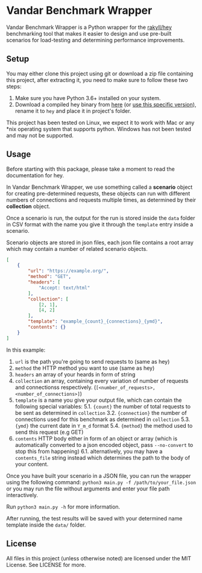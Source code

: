 # Vandar Benchmark Wrapper
Vandar Benchmark Wrapper is a Python wrapper for the [rakyll/hey](https://github.com/rakyll/hey) benchmarking tool that makes it easier to design and use pre-built scenarios for load-testing and determining performance improvements.

## Setup
You may either clone this project using git or download a zip file containing this project, after extracting it, you need to make sure to follow these two steps:
1. Make sure you have Python 3.6+ installed on your system.
2. Download a compiled hey binary from [here](https://github.com/rakyll/hey/tree/master#installation) (or [use this specific version](https://github.com/rakyll/hey/tree/master#installation)), rename it to `hey` and place it in project's folder.

This project has been tested on Linux, we expect it to work with Mac or any *nix operating system that supports python. Windows has not been tested and may not be supported.

## Usage 
Before starting with this package, please take a moment to read the documentation for hey.

In Vandar Benchmark Wrapper, we use something called a **scenario** object for creating pre-determined requests, these objects can run with different numbers of connections and requests multiple times, as determined by their **collection** object.

Once a scenario is run, the output for the run is stored inside the `data` folder in CSV format with the name you give it through the `template` entry inside a scenario.

Scenario objects are stored in json files, each json file contains a root array which may contain a number of related scenario objects.
```json
[
    {
        "url": "https://example.org/",
        "method": "GET",
        "headers": [
            "Accept: text/html"
        ],
        "collection": [
            [2, 1],
            [4, 2]
        ],
        "template": "example_{count}_{connections}_{ymd}",
        "contents": {}
    }
]
```
In this example:
1. `url` is the path you're going to send requests to (same as hey)
2. `method` the HTTP method you want to use (same as hey)
3. `headers` an array of your heards in form of string
4. `collection` an array, containing every variation of number of requests and connectionss respectively. (`[<number_of_requests>, <number_of_connections>]`)
5. `template` is a name you give your output file, which can contain the following special variables:
5.1. `{count}` the number of total requests to be sent as determined in `collection`
3.2. `{connection}` the number of connections used for this benchmark as determined in `collection`
5.3. `{ymd}` the current date in `Y_m_d` format
5.4. `{method}` the method used to send this request (e.g GET)
6. `contents` HTTP body either in form of an object or array (which is automatically converted to a json encoded object, pass `--no-convert` to stop this from happening)
6.1. alternatively, you may have a `contents_file` string instead which determines the path to the body of your content.

Once you have built your scenario in a JSON file, you can run the wrapper using the following command:
```python3 main.py -f /path/to/your_file.json```
or you may run the file without arguments and enter your file path interactively.

Run `python3 main.py -h` for more information.

After running, the test results will be saved with your determined name template inside the `data/` folder.
## License
All files in this project (unless otherwise noted) are licensed under the MIT License. See LICENSE for more.